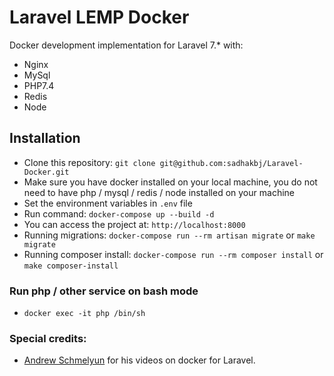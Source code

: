 # Laravel LEMP Docker

Docker development implementation for Laravel 7.\* with:

- Nginx
- MySql
- PHP7.4
- Redis
- Node

## Installation

- Clone this repository: `git clone git@github.com:sadhakbj/Laravel-Docker.git`
- Make sure you have docker installed on your local machine, you do not need to have php / mysql / redis / node installed on your machine
- Set the environment variables in `.env` file
- Run command: `docker-compose up --build -d`
- You can access the project at: `http://localhost:8000`
- Running migrations: `docker-compose run --rm artisan migrate` or `make migrate`
- Running composer install: `docker-compose run --rm composer install` or `make composer-install`

### Run php / other service on bash mode

- `docker exec -it php /bin/sh`

### Special credits:

- [Andrew Schmelyun](https://www.youtube.com/channel/UCc07-IBVwRlOsMg2WMdd8Sg) for his videos on docker for Laravel.
